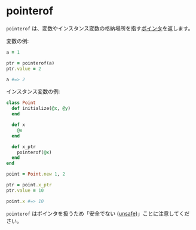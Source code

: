 # pointerof

`pointerof` は、変数やインスタンス変数の格納場所を指す[ポインタ](http://crystal-lang.org/api/Pointer.html)を返します。

変数の例:

```ruby
a = 1

ptr = pointerof(a)
ptr.value = 2

a #=> 2
```

インスタンス変数の例:

```ruby
class Point
  def initialize(@x, @y)
  end

  def x
    @x
  end

  def x_ptr
    pointerof(@x)
  end
end

point = Point.new 1, 2

ptr = point.x_ptr
ptr.value = 10

point.x #=> 10
```

`pointerof` はポインタを扱うため「安全でない ([unsafe](unsafe.html))」ことに注意してください。


